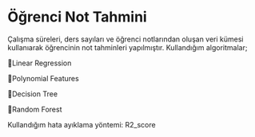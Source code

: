 # Öğrenci Not Tahmini
Çalışma süreleri, ders sayıları ve öğrenci notlarından oluşan veri kümesi kullanıarak öğrencinin not tahminleri yapılmıştır.
Kullandığım algoritmalar;

  🔸Linear Regression
  
  🔸Polynomial Features
  
  🔸Decision Tree
  
  🔸Random Forest
  
  Kullandığım hata ayıklama yöntemi: R2_score

